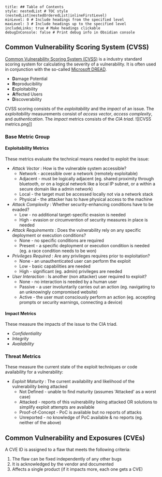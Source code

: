 ```table-of-contents
title: ## Table of Contents
style: nestedList # TOC style (nestedList|nestedOrderedList|inlineFirstLevel)
minLevel: 0 # Include headings from the specified level
maxLevel: 3 # Include headings up to the specified level
includeLinks: true # Make headings clickable
debugInConsole: false # Print debug info in Obsidian console
```
## Common Vulnerability Scoring System (CVSS)
[Common Vulnerability Scoring System (CVSS)](https://www.first.org/cvss/) is a industry standard scoring system for calculating the severity of a vulnerability. It is often used in conjunction with the so-called [Microsoft DREAD](https://en.wikipedia.org/wiki/DREAD_(risk_assessment_model)).
- **D**amage Potential
- **R**eproducibility
- **E**xploitability
- **A**ffected Users
- **D**iscoverability

CVSS scoring consists of the *exploitability* and the *impact* of an issue. The *exploitability* measurements consist of *access vector*, *access complexity*, and *authentication*. The *impact* metrics consists of the *CIA triad*.
![[CVSS metrics.png]]

### Base Metric Group
#### Exploitability Metrics
These metrics evaluate the technical means needed to exploit the issue:
- *Attack Vector* : How is the vulnerable system accessible?
	- Network - accessible over a network (remotely exploitable)
	- Adjacent - must be logically adjacent (eg. shared proximity through bluetooth, or on a logical network like a local IP subnet, or a within a secure domain like a admin network)
	- Local - the target must be accessed locally not via a network stack
	- Physical - the attacker has to have physical access to the machine
- *Attack Complexity* : Whether security-enhancing conditions have to be evaded?
	- Low - no additional target-specific evasion is needed
	- High - evasion or circumvention of security measures in place is needed
- *Attack Requirements* : Does the vulnerability rely on any specific deployment or execution conditions?
	- None - no specific conditions are required
	- Present - a specific deployment or execution condition is needed (eg. a race condition needs to be won)
- *Privileges Required* : Are any privileges requires prior to exploitation?
	- None - an unauthenticated user can perform the exploit
	- Low - basic capabilities are needed
	- High - significant (eg. admin) privileges are needed
- *User Interaction* : Is another (non attacker) user required to exploit?
	- None - no interaction is needed by a human user
	- Passive - a user involuntarily carries out an action (eg. navigating to an unknowingly compromised website)
	- Active - the user must consciously perform an action (eg. accepting prompts or security warnings, connecting a device)
#### Impact Metrics
These measure the impacts of the issue to the CIA triad.
- *Confidentiality*
- *Integrity*
- *Availability*

### Threat Metrics
These measure the current state of the exploit techniques or code availability for a vulnerability:
- *Exploit Maturity* : The current availability and likelihood of the vulnerability being attacked
	- Not Defined - unable to find maturity (assumes 'Attacked' as a worst case)
	- Attacked - reports of this vulnerability being attacked OR solutions to simplify exploit attempts are available
	- Proof-of-Concept - PoC is available but no reports of attacks
	- Unreported - no knowledge of PoC available & no reports (eg. neither of the above) 

## Common Vulnerability and Exposures (CVEs)
A CVE ID is assigned to a flaw that meets the following criteria:
1. The flaw can be fixed independently of any other bugs
2. It is acknowledged by the vendor and documented
3. Affects a single product (if it impacts more, each one gets a CVE)